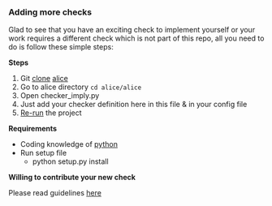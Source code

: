 ### Adding more checks
Glad to see that you have an exciting check to implement yourself or
your work requires a different check which is not part of this repo, all you need to do is follow these simple steps:

**Steps**
1. Git [clone](https://help.github.com/articles/cloning-a-repository/) [alice](https://github.com/moengage/alice.git)
2. Go to alice directory ```cd alice/alice```
3. Open checker_imply.py
3. Just add your checker definition here in this file & in your config file
4. [Re-run](https://github.com/moengage/alice/blob/master/README.md) the project

**Requirements**
- Coding knowledge of [python](https://www.python.org/)
- Run setup file
  - python setup.py install


**Willing to contribute your new check**

Please read guidelines [here](https://github.com/moengage/alice/blob/master/.github/CONTRIBUTING.md#3-code-contributions)